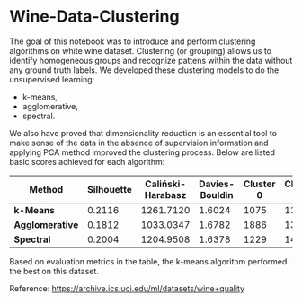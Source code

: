 # Wine-Data-Clustering
The goal of this notebook was to introduce and perform clustering algorithms on white wine dataset. Clustering (or grouping) allows us to identify homogeneous groups and recognize pattens within the data without any ground truth labels.
We developed these clustering models to do the unsupervised learning:
* k-means,
* agglomerative,
* spectral.

We also have proved that dimensionality reduction is an essential tool to make sense of the data in the absence of supervision information and applying PCA method improved the clustering process. Below are listed basic scores achieved for each algorithm:

| Method            | Silhouette | Caliński-<br>Harabasz | Davies-<br>Bouldin | Cluster 0 | Cluster 1 | Cluster 2 |
|-------------------|------------|-----------------------|--------------------|-----------|-----------|-----------|
| **k-Means**       | 0.2116     | 1261.7120             | 1.6024             | 1075      | 1308      | 1578      |
| **Agglomerative** | 0.1812     | 1033.0347             | 1.6782             | 1886      | 1382      | 693       |
| **Spectral**      | 0.2004     | 1204.9508             | 1.6378             | 1229      | 1403      | 1329      |

Based on evaluation metrics in the table, the k-means algorithm performed the best on this dataset.

Reference: https://archive.ics.uci.edu/ml/datasets/wine+quality
